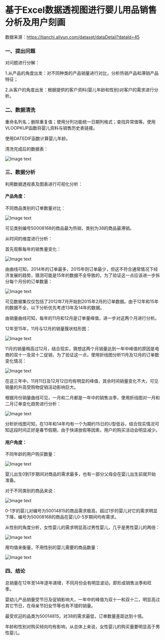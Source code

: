 # 基于Excel数据透视图进行婴儿用品销售分析及用户刻画
数据来源：https://tianchi.aliyun.com/dataset/dataDetail?dataId=45

### 一、提出问题

对问题进行分解：

1.从产品的角度出发：对不同种类的产品销量进行对比，分析热销产品和滞销产品特征；

2.从客户的角度出发：根据提供的客户资料(婴儿年龄和性别)对客户的需求进行分析。

### 二、数据清洗

重命名列名；删除重复值；使用分列功能统一日期列格式；查找异常值等。使用VLOOPKUP函数将婴儿资料与销售历史表链接。

使用DATEDIF函数计算婴儿年龄。

清洗完成后的数据表：

![Image text](/pic/1.png)

### 三、数据分析

利用数据透视表及图表进行可视化分析：

#### 产品角度：

不同商品类别的订单数量对比：

![Image text](/pic/2.png)

可见类别编号50008168的商品最为热销，类别为38的商品最滞销。

从时间的维度进行分析：

首先观察每年的销售量变化：

![Image text](/pic/3.png)

由曲线可知，2014年的订单最多，2015年则订单最少，但这不符合通常情况下经济发展的趋势，猜测可能是15年的数据不全导致的，为了验证这一点应该进一步拆分每个月份的订单数量：

![Image text](/pic/4.png)

可见数据集仅仅包括了2012年7月开始到2015年2月的订单数据。由于12年和15年的数据不全，以下分析优先考虑13年及14年的数据。

由销量曲线可知，每年的11月和12月是订单量峰值，进一步对这两个月进行分析。

12年至15年，11月与12月的销量簇状柱形图：

![Image text](/pic/5.png)

11月的销量稍高过12月，结合现实，猜想这两个月销量达到一年中峰值的原因是电商的双十一及双十二促销，为了验证这一点，使用折线图分析11月及12月的订单数变化情况：

![Image text](/pic/6.png)

在这三年中，11月11日及12月12日均有明显的峰值，其余时间销量变化不大，可见销量的升高受购物促销活动影响巨大。

根据月份销量曲线可见，一月和二月都是一年中的销售淡季，使用折线图对一月和二月订单变化趋势进行分析：

![Image text](/pic/7.png)

分析折线图可知，在13年和14年均有一个为期约15日的U型低谷，结合现实情况可知这段时间正好是春节假期，由于快递放假等因素，用户的购买活动会明显减少。

#### 用户角度：

不同年龄的用户购买数量：

![Image text](/pic/8.png)

婴儿出生0到1岁期间对商品的需求最多，也有一部分父母会在婴儿出生前就开始准备。

对于不同类别的商品来说：

![Image text](/pic/9.png)

0-1岁的婴儿对编号为50014815的商品需求极高，超过1岁的婴儿对它的需求明显下降，编号为50008168的商品在婴儿0-5岁期间均有需求。

从性别的角度分析，女性婴儿的需求明显高过男性婴儿，几乎是男性婴儿的两倍：

![Image text](/pic/10.png)

用均值来衡量，不用性别的婴儿需要的商品数量：

![Image text](/pic/11.png)

### 四、结论

总销量在12年至14年逐年递增，不同月份会有明显波动，即形成销售淡季和旺季。

婴幼儿产品销量受节日及促销影响大，一年中的峰值为双十一和双十二，明显高过其它节日，在母亲节妇女节等也有不错的销量。

最受欢迎的品类为50014815，对38的需求最低，订单数量差距达到十倍。

年龄和性别对购买倾向均有影响，从总体上来说，女性婴儿的购买量要明显高于男性婴儿。
